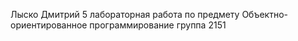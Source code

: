 Лыско Дмитрий 
5 лабораторная работа по предмету Объектно-ориентированное программирование
группа 2151
